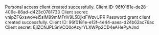 Personal access client created successfully.
Client ID: 96f0181e-de28-406e-86ad-d423c0781730
Client secret: vnipZFGxswoVei5sIM99mMFriV9L5DjktFWzvUPR
Password grant client created successfully.
Client ID: 96f0181e-e13f-4e44-aaea-d24b62ac76ac
Client secret: EjIZCNJPLSnVCQ0oAzyrYLXWPp2CD4eAHePyAJnd
